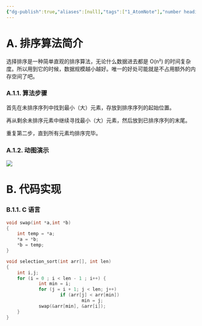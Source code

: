 ```yaml
---
{"dg-publish":true,"aliases":[null],"tags":["1_AtomNote"],"number headings":"auto, first-level 1, max 6, A.1.","Created-Date":"2023-12-04 08:42:04","Modified-Date":"2024-04-18 11:53:23","permalink":"/A01_Lessons/Ab02_算法/选择排序/","dgPassFrontmatter":true}
---
```






# A. 排序算法简介



选择排序是一种简单直观的排序算法，无论什么数据进去都是 O(n²) 的时间复杂度。所以用到它的时候，数据规模越小越好。唯一的好处可能就是不占用额外的内存空间了吧。

### A.1.1. 算法步骤

首先在未排序序列中找到最小（大）元素，存放到排序序列的起始位置。

再从剩余未排序元素中继续寻找最小（大）元素，然后放到已排序序列的末尾。

重复第二步，直到所有元素均排序完毕。

### A.1.2. 动图演示

![](http://www.runoob.com/wp-content/uploads/2019/03/selectionSort.gif)


# B. 代码实现
### B.1.1. C 语言

```c
void swap(int *a,int *b)
{
    int temp = *a;
    *a = *b;
    *b = temp;
}

void selection_sort(int arr[], int len) 
{
    int i,j;
	for (i = 0 ; i < len - 1 ; i++) {
			int min = i;
			for (j = i + 1; j < len; j++)  
					if (arr[j] < arr[min])    
							min = j;  
			swap(&arr[min], &arr[i]);   
	}  
}


```
